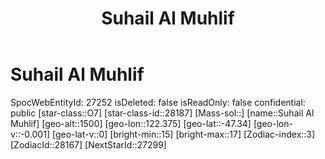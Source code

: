 ﻿---
title: "Suhail Al Muhlif"
location: [-47.34,122.375,1500]
type: Station
tags:
- astro/Star

---

# Suhail Al Muhlif

SpocWebEntityId: 27252
isDeleted: false
isReadOnly: false
confidential: public
[star-class::O7]
[star-class-id::28187]
[Mass-sol::]
[name::Suhail Al Muhlif]
[geo-alt::1500]
[geo-lon::122.375]
[geo-lat::-47.34]
[geo-lon-v::-0.001]
[geo-lat-v::0]
[bright-min::15]
[bright-max::17]
[Zodiac-index::3]
[ZodiacId::28167]
[NextStarId::27299]

